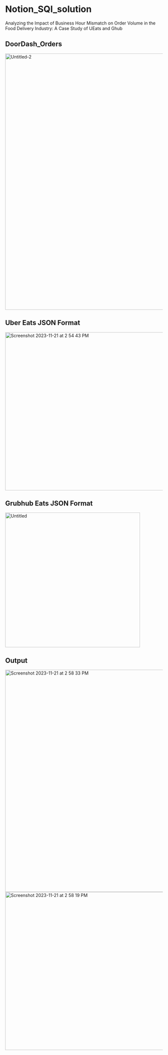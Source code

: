 # Notion_SQl_solution
Analyzing the Impact of Business Hour Mismatch on Order Volume in the Food Delivery Industry: A Case Study of UEats and Ghub

## DoorDash_Orders
<img width="820" alt="Untitled-2" src="https://github.com/Hiteshjr24/Notion_SQl_solution/assets/80192881/e450a5c8-dc61-4f25-8baf-e91a36d36816">

## Uber Eats JSON Format
<img width="506" alt="Screenshot 2023-11-21 at 2 54 43 PM" src="https://github.com/Hiteshjr24/Notion_SQl_solution/assets/80192881/a837fbbb-4b94-4951-8812-806c0531da94">

## Grubhub Eats JSON Format
<img width="431" alt="Untitled" src="https://github.com/Hiteshjr24/Notion_SQl_solution/assets/80192881/280dd19d-858a-4c48-acba-0118925a3380">

## Output
<img width="711" alt="Screenshot 2023-11-21 at 2 58 33 PM" src="https://github.com/Hiteshjr24/Notion_SQl_solution/assets/80192881/63261fd8-af29-4f8c-909e-9a886aa31607">

<img width="506" alt="Screenshot 2023-11-21 at 2 58 19 PM" src="https://github.com/Hiteshjr24/Notion_SQl_solution/assets/80192881/0c8a38fd-8e2a-4de1-83dd-aac225e13680">



